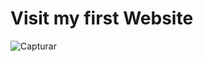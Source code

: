 # Visit my first Website

![Capturar](https://github.com/user-attachments/assets/4447621b-bbb4-47d0-8491-689081292902)
